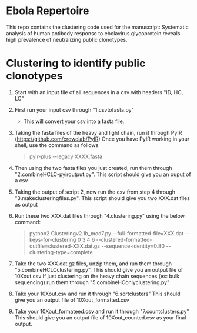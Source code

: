 # Ebola Repertoire
This repo contains the clustering code used for the manuscript: Systematic analysis of human antibody response to ebolavirus glycoprotein reveals high prevalence of neutralizing public clonotypes.

# Clustering to identify public clonotypes
1. Start with an input file of all sequences in a csv with headers "ID, HC, LC"

2. First run your input csv through "1.csvtofasta.py"
   - This will convert your csv into a fasta file. 
   
3. Taking the fasta files of the heavy and light chain, run it through PyIR (https://github.com/crowelab/PyIR)
   Once you have PyIR working in your shell, use the command as follows
   > pyir-plus --legacy XXXX.fasta
   
4. Then using the two fasta files you just created, run them through "2.combineHCLC-pyiroutput.py". 
   This script should give you an ouput of a csv
   
5. Taking the output of script 2, now run the csv from step 4 through "3.makeclusteringfiles.py". 
   This script should give you two XXX.dat files as output
   
6. Run these two XXX.dat files through "4.clustering.py" using the below command: 
   > python2 Clusteringv2.1b_mod7.py --full-formatted-file=XXX.dat --keys-for-clustering 0 3 4 6 --clustered-formatted-outfile=clustered-XXX.dat.gz --sequence-identity=0.80 --clustering-type=complete

7. Take the two XXX.dat.gz files, unzip them, and run them through "5.combineHCLCclustering.py". 
   This should give you an output file of 10Xout.csv
   If just clustering on the heavy chain sequences (ex: bulk sequencing) run them through "5.combineHConlyclustering.py"
   
8. Take your 10Xout.csv and run it through "6.sortclusters"
   This should give you an output file of 10Xout_formatted.csv

9. Take your 10Xout_formateed.csv and run it through "7.countclusters.py"
   This should give you an output file of 10Xout_counted.csv as your final output.
